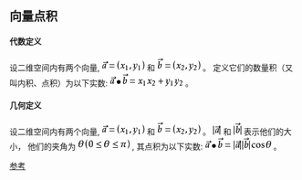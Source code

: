 
## 向量点积

#### 代数定义
设二维空间内有两个向量, ![image](../assets/vertor_a.png) 和 ![image](../assets/vertor_b.png) 。 定义它们的数量积（又叫内积、点积）为以下实数: ![image](../assets/vertor_dot.png) 。 

#### 几何定义
设二维空间内有两个向量, ![image](../assets/vertor_a.png) 和 ![image](../assets/vertor_b.png) 。 ![image](../assets/vertor_a2.png) 和 ![image](../assets/vertor_b2.png) 表示他们的大小， 他们的夹角为 ![image](../assets/vertor_theot.png) , 其点积为以下实数: ![image](../assets/vertor_dot2.png) 。


[参考](https://www.cnblogs.com/gxcdream/p/7597865.html)

